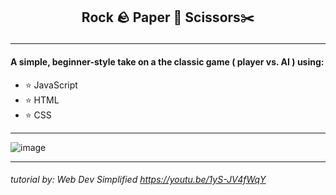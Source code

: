 ## <p align="center"> Rock 🪨 Paper 📃 Scissors✂️</p>

---

#### A simple, beginner-style take on a the classic game ( player vs. AI ) using:

- ⭐️ JavaScript
- ⭐️ HTML
- ⭐️ CSS

---

![image](https://user-images.githubusercontent.com/84409001/156870353-1da76ba8-78e4-430e-95b4-cc4e01945ab8.png)

---

###### tutorial by: Web Dev Simplified https://youtu.be/1yS-JV4fWqY
</p>